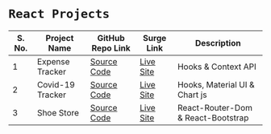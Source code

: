 # `React Projects`
S. No. | Project Name | GitHub Repo Link | Surge Link | Description
----| -------------|------------ | ------------- | -------------
1 | Expense Tracker | [Source Code](https://github.com/mh-saeed/project-1-expense-tracker) | [Live Site](bootcamp2020_project1_expensetracker.surge.sh) | Hooks & Context API
2 | Covid-19 Tracker | [Source Code](https://github.com/mh-saeed/project-2-covid19-tracker) | [Live Site](https://bootcamp2020_project2_covid19tracker.surge.sh) | Hooks, Material UI & Chart js
3 | Shoe Store | [Source Code](https://github.com/mh-saeed/project-3-shoe-store) | [Live Site](https://bootcamp2020_project3_shoestore.surge.sh) | React-Router-Dom & React-Bootstrap
